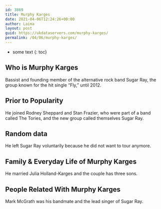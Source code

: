 ```yaml
---
id: 3869
title: Murphy Karges
date: 2021-04-06T12:24:26+00:00
author: Laima
layout: post
guid: https://ukdataservers.com/murphy-karges/
permalink: /04/06/murphy-karges/
---
```


* some text
{: toc}


## Who is Murphy Karges
                  
                  
                  
Bassist and founding member of the alternative rock band Sugar Ray, the group known for the hit single &#8220;Fly,&#8221; until 2012.
                  
              
            
              
            
                
                
                
## Prior to Popularity
                  
                  
                  
He joined Rodney Sheppard and Stan Frazier, who were part of a band called The Tories, and the new group called themselves Sugar Ray.
                  
              
            
              
            
                
                
                
## Random data
                  
                  
                  
He left Sugar Ray voluntarily because he did not want to tour anymore.
                  
              
            
              
            
                
                
                
## Family & Everyday Life of Murphy Karges
                  
                  
                  
He married Julia Holland-Karges and the couple has three sons.
                  
              
            
              
            
                
                
                
## People Related With Murphy Karges
                  
                  
                  
Mark McGrath was his bandmate and the lead singer of Sugar Ray.
                  
              
            
              
            
                
              
            
              
              
            
            
              
            
          
          
          